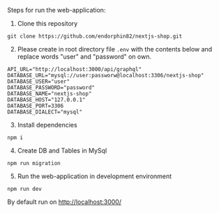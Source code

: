 Steps for run the web-application:

1. Clone this repository

```git clone https://github.com/endorphin82/nextjs-shop.git```
      
2. Please create in root directory file `.env` with the contents below and replace words "user" and "password" on own.

```
API_URL="http://localhost:3000/api/graphql"
DATABASE_URL="mysql://user:passworw@localhost:3306/nextjs-shop"
DATABASE_USER="user"
DATABASE_PASSWORD="password"
DATABASE_NAME="nextjs-shop"
DATABASE_HOST="127.0.0.1"
DATABASE_PORT=3306
DATABASE_DIALECT="mysql"
```

3. Install dependencies

```npm i```

4. Create DB and Tables in MySql

```npm run migration```

5. Run the web-application in development environment

```npm run dev```


By default run on <http://localhost:3000/>